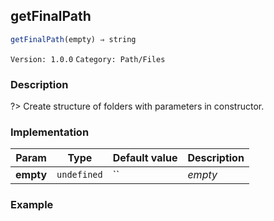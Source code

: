 ## getFinalPath 
  ```javascript
 getFinalPath(empty) ⇒ string 
``` 

 ` Version: 1.0.0 ` 
` Category: Path/Files ` 

### Description 

?> Create structure of folders with parameters in constructor. 

### Implementation 

| Param | Type | Default value | Description | 
| --- | --- | --- | --- | 
| **empty** | `undefined` | `` | _empty_ | 

### Example 

 ```javascript 
  
 ```  

